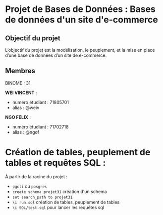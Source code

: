 # Projet de Bases de Données : Bases de données d'un site d'e-commerce


Objectif du projet
-----------------------
L’objectif du projet est la modélisation, le peuplement, et la mise en place d’une base de données d’un site de e-commerce.

Membres
-----------------------

BINOME : 31
    
**WEI VINCENT** :

*    numéro étudiant : 71805701
*    alias : @weiv


**NGO FELIX** :

*    numéro étudiant : 71702718
*    alias : @ngof


Création de tables, peuplement de tables et requêtes SQL :
=================
À partir de la racine du projet :
* `pgcli` ou `posgres` 
* `create schema projet31` création d'un schema
* `set search_path to projet31` 
* `\i run.sql` création de tables, peuplement de tables
* `\i SQL/test.sql` pour lancer les requêtes sql